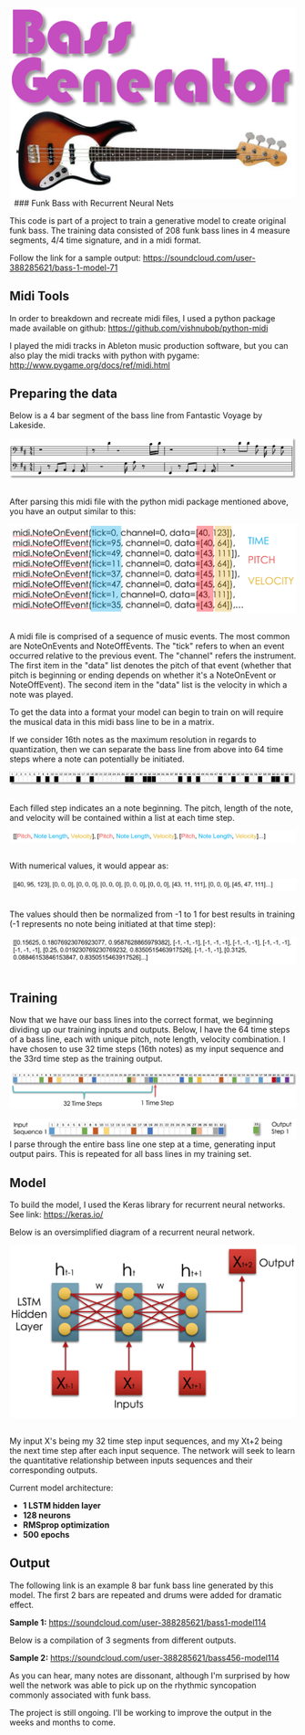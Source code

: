 <img src="./Images/Title.png" align="left">
&nbsp;
### Funk Bass with Recurrent Neural Nets

This code is part of a project to train a generative model to create original funk bass. The training data consisted of 208 funk bass lines in 4 measure segments, 4/4 time signature, and in a midi format.

Follow the link for a sample output:
https://soundcloud.com/user-388285621/bass-1-model-71

## Midi Tools


In order to breakdown and recreate midi files, I used a python package made available on github: https://github.com/vishnubob/python-midi

I played the midi tracks in Ableton music production software, but you can also play the midi tracks with python with pygame: http://www.pygame.org/docs/ref/midi.html

## Preparing the data

Below is a 4 bar segment of the bass line from Fantastic Voyage by Lakeside.

<img src="./Images/FantasticVoyage.png" align="left">
&nbsp;

After parsing this midi file with the python midi package mentioned above, you have an output similar to this:
&nbsp;

<img src="./Images/midi_example1.png" align="left">
&nbsp;

A midi file is comprised of a sequence of music events. The most common are NoteOnEvents and NoteOffEvents. The "tick" refers to when an event occurred relative to the previous event. The "channel" refers the instrument. The first item in the "data" list denotes the pitch of that event (whether that pitch is beginning or ending depends on whether it's a NoteOnEvent or NoteOffEvent). The second item in the "data" list is the velocity in which a note was played.

To get the data into a format your model can begin to train on will require the musical data in this midi bass line to be in a matrix.

If we consider 16th notes as the maximum resolution in regards to quantization, then we can separate the bass line from above into 64 time steps where a note can potentially be initiated.
&nbsp;
&nbsp;

<img src="./Images/time_steps.png" align="left">
&nbsp;

Each filled step indicates an a note beginning. The pitch, length of the note, and velocity will be contained within a list at each time step.
&nbsp;
&nbsp;


<img src="./Images/pic1.png" align="left">
&nbsp;

With numerical values, it would appear as:
&nbsp;

<img src="./Images/pic2.png" align="left">
&nbsp;

The values should then be normalized from -1 to 1 for best results in training (-1 represents no note being initiated at that time step):

<img src="./Images/pic3.png" align="left">

&nbsp;


## Training


Now that we have our bass lines into the correct format, we beginning dividing up our training inputs and outputs. Below, I have the 64 time steps of a bass line, each with unique pitch, note length, velocity combination. I have chosen to use 32 time steps (16th notes) as my input sequence and the 33rd time step as the training output.

<img src="./Images/time_step.png" align="left">
&nbsp;

<img src="./Images/time_step2.png" align="left">
&nbsp;

I parse through the entire bass line one step at a time, generating input output pairs. This is repeated for all bass lines in my training set.
&nbsp;


## Model

To build the model, I used the Keras library for recurrent neural networks. See link:
https://keras.io/

Below is an oversimplified diagram of a recurrent neural network.

<img src="./Images/RNN2.png" align="left">
&nbsp;

My input X's being my 32 time step input sequences, and my Xt+2 being the next time step after each input sequence. The network will seek to learn the quantitative relationship between inputs sequences and their corresponding outputs.

Current model architecture:
* **1 LSTM hidden layer**
* **128 neurons**
* **RMSprop optimization**
* **500 epochs**

## Output

The following link is an example 8 bar funk bass line generated by this model. The first 2 bars are repeated and drums were added for dramatic effect.

**Sample 1:** https://soundcloud.com/user-388285621/bass1-model114

Below is a compilation of 3 segments from different outputs.

**Sample 2:** https://soundcloud.com/user-388285621/bass456-model114

As you can hear, many notes are dissonant, although I'm surprised by how well the network was able to pick up on the rhythmic syncopation commonly associated with funk bass.

The project is still ongoing. I'll be working to improve the output in the weeks and months to come.
